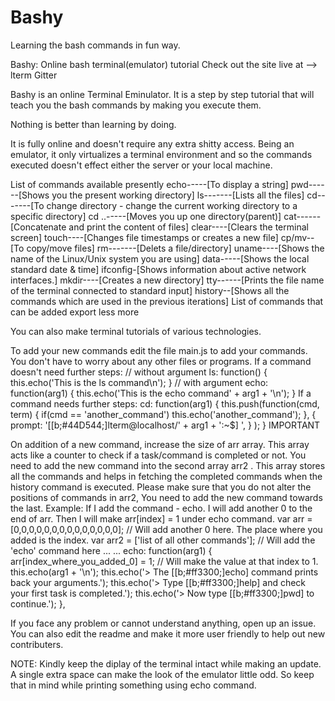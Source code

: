 # Bashy
Learning the bash commands in fun way.

Bashy: Online bash terminal(emulator) tutorial
Check out the site live at -->  lterm	Gitter

Bashy is an online Terminal Eminulator. It is a step by step tutorial that will teach you the bash commands by making you execute them.

Nothing is better than learning by doing.

It is fully online and doesn't require any extra shitty access. Being an emulator, it only virtualizes a terminal environment and so the commands executed doesn't effect either the server or your local machine.

List of commands available presently
echo-----[To display a string]
pwd------[Shows you the present working directory]
ls-------[Lists all the files]
cd-------[To change directory - change the current working directory to a specific directory]
cd ..-----[Moves you up one directory(parent)]
cat------[Concatenate and print the content of files]
clear----[Clears the terminal screen]
touch----[Changes file timestamps or creates a new file]
cp/mv--[To copy/move files]
rm-------[Delets a file/directory]
uname----[Shows the name of the Linux/Unix system you are using]
data-----[Shows the local standard date & time]
ifconfig-[Shows information about active network interfaces.]
mkdir----[Creates a new directory]
tty------[Prints the file name of the terminal connected to standard input]
history--[Shows all the commands which are used in the previous iterations]
List of commands that can be added
export
less
more

You can also make terminal tutorials of various technologies.

To add your new commands
edit the file main.js to add your commands.
You don't have to worry about any other files or programs.
If a command doesn't need further steps:
// without argument
ls: function() {
        this.echo('This is the ls command\n');
}
// with argument
echo: function(arg1) {
        this.echo('This is the echo command' + arg1 + '\n');
}
If a command needs further steps:
cd: function(arg1) {
	this.push(function(cmd, term) {
                if(cmd == 'another_command')
                    this.echo('another_command');
		}, {
                    prompt: '[[b;#44D544;]lterm@localhost/' + arg1 + ':~$] ',
                   }
        );
}
IMPORTANT

On addition of a new command, increase the size of arr array. This array acts like a counter to check if a task/command is completed or not.
You need to add the new command into the second array arr2 . This array stores all the commands and helps in fetching the completed commands when the history command is executed.
Please make sure that you do not alter the positions of commands in arr2, You need to add the new command towards the last.
Example: If I add the command - echo. I will add another 0 to the end of arr. Then I will make arr[index] = 1 under echo command.
var arr = [0,0,0,0,0,0,0,0,0,0,0,0,0,0]; // Will add another 0 here. The place where you added is the index.
var arr2 = ['list of all other commands']; // Will add the 'echo' command here
...
...
echo: function(arg1) {
            arr[index_where_you_added_0] = 1;	// Will make the value at that index to 1. 	
            this.echo(arg1 + '\n');
            this.echo('> The [[b;#ff3300;]echo] command prints back your arguments.');
            this.echo('> Type [[b;#ff3300;]help] and check your first task is completed.');
            this.echo('> Now type [[b;#ff3300;]pwd] to continue.');
},

If you face any problem or cannot understand anything, open up an issue.
You can also edit the readme and make it more user friendly to help out new contributers.

NOTE: Kindly keep the diplay of the terminal intact while making an update. A single extra space can make the look of the emulator little odd. So keep that in mind while printing something using echo command.
